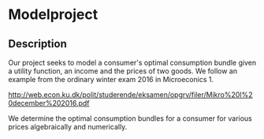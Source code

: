 # Modelproject

## Description

Our project seeks to model a consumer's optimal consumption bundle given a utility function, an income and the prices of two goods. We follow an example from the ordinary winter exam 2016 in Microeconics 1. 

http://web.econ.ku.dk/polit/studerende/eksamen/opgrv/filer/Mikro%20I%20december%202016.pdf

We determine the optimal consumption bundles for a consumer for various prices algebraically and numerically. 

